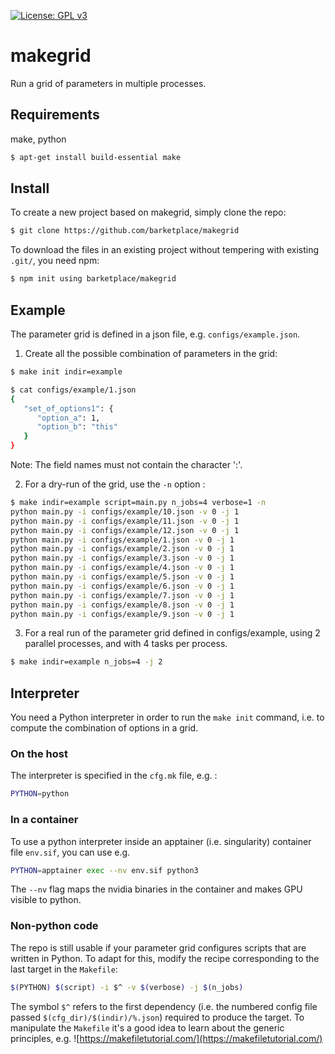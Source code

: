 [![License: GPL v3](https://img.shields.io/badge/License-GPLv3-blue.svg)](https://www.gnu.org/licenses/gpl-3.0)

# makegrid
Run a grid of parameters in multiple processes.


## Requirements
make, python
```bash
$ apt-get install build-essential make
```

## Install
To create a new project based on makegrid, simply clone the repo:
```bash
$ git clone https://github.com/barketplace/makegrid 
```

To download the files in an existing project without tempering with existing `.git/`, you need npm:
```bash
$ npm init using barketplace/makegrid
```


## Example
The parameter grid is defined in a json file, e.g. `configs/example.json`.

1. Create all the possible combination of parameters in the grid:
```bash
$ make init indir=example

$ cat configs/example/1.json 
{
   "set_of_options1": {
      "option_a": 1,
      "option_b": "this"
   }
}
```

Note: The field names must not contain the character ':'.

2. For a dry-run of the grid, use the `-n` option :

```bash
$ make indir=example script=main.py n_jobs=4 verbose=1 -n
python main.py -i configs/example/10.json -v 0 -j 1
python main.py -i configs/example/11.json -v 0 -j 1
python main.py -i configs/example/12.json -v 0 -j 1
python main.py -i configs/example/1.json -v 0 -j 1
python main.py -i configs/example/2.json -v 0 -j 1
python main.py -i configs/example/3.json -v 0 -j 1
python main.py -i configs/example/4.json -v 0 -j 1
python main.py -i configs/example/5.json -v 0 -j 1
python main.py -i configs/example/6.json -v 0 -j 1
python main.py -i configs/example/7.json -v 0 -j 1
python main.py -i configs/example/8.json -v 0 -j 1
python main.py -i configs/example/9.json -v 0 -j 1
```

3. For a real run of the parameter grid defined in configs/example, using 2 parallel processes, and with 4 tasks per process.

```bash
$ make indir=example n_jobs=4 -j 2
```

## Interpreter
You need a Python interpreter in order to run the `make init` command, i.e. to compute the combination of options in a grid.

### On the host
The interpreter is specified in the `cfg.mk` file, e.g. :
```bash
PYTHON=python
```

### In a container
To use a python interpreter inside an apptainer (i.e. singularity) container file `env.sif`, you can use e.g.
```bash
PYTHON=apptainer exec --nv env.sif python3
```

The `--nv` flag maps the nvidia binaries in the container and makes GPU visible to python.

### Non-python code
The repo is still usable if your parameter grid configures scripts that are written in Python. To adapt for this, modify the recipe corresponding to the last target in the `Makefile`:
```bash
$(PYTHON) $(script) -i $^ -v $(verbose) -j $(n_jobs)
```

The symbol `$^` refers to the first dependency (i.e. the numbered config file passed `$(cfg_dir)/$(indir)/%.json`) required to produce the target.
To manipulate the `Makefile` it's a good idea to learn about the generic principles, e.g. ![https://makefiletutorial.com/](https://makefiletutorial.com/)



